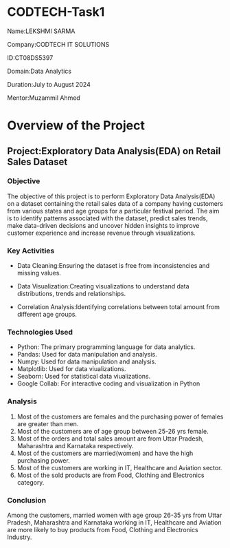 # CODTECH-Task1
Name:LEKSHMI SARMA

Company:CODTECH IT SOLUTIONS

ID:CT08DS5397

Domain:Data Analytics

Duration:July to August 2024

Mentor:Muzammil Ahmed

# Overview of the Project

## Project:Exploratory Data Analysis(EDA) on Retail Sales Dataset

### Objective

The objective of this project is to perform Exploratory Data Analysis(EDA) on a dataset containing the retail sales data of a company having customers from various states and age groups for a particular festival period. The aim is to identify patterns associated with the dataset, predict sales trends, make data-driven decisions and uncover hidden insights to improve customer experience and increase revenue through visualizations. 

### Key Activities

- Data Cleaning:Ensuring the dataset is free from inconsistencies and missing values.
* Data Visualization:Creating visualizations to understand data distributions, trends and relationships.
+ Correlation Analysis:Identifying correlations between total amount from different age groups.

### Technologies Used

- Python: The primary programming language for data analytics.
- Pandas: Used for data manipulation and analysis.
- Numpy: Used for data manipulation and analysis.
- Matplotlib: Used for data viualizations.
- Seaborn: Used for statistical data viualizations.
- Google Collab: For interactive coding and visualization in Python

### Analysis

1. Most of the customers are females and the purchasing power of females are greater than men.
2. Most of the customers are of age group between 25-26 yrs female.
3. Most of the orders and total sales amount are from Uttar Pradesh, Maharashtra and Karnataka respectively.
4. Most of the customers are married(women) and have the high purchasing power.
5. Most of the customers are working in IT, Healthcare and Aviation sector.
6. Most of the sold products are from Food, Clothing and Electronics category.

### Conclusion

Among the customers, married women with age group 26-35 yrs from Uttar Pradesh, Maharashtra and Karnataka working in IT, Healthcare and Aviation are more likely to buy products from Food, Clothing and Electronics Industry.




